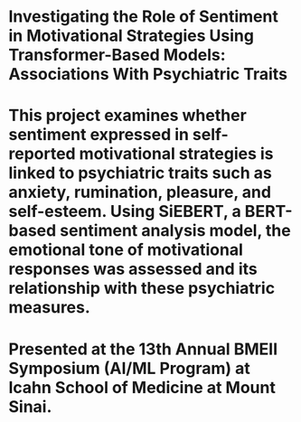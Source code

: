 # Investigating the Role of Sentiment in Motivational Strategies Using Transformer-Based Models: Associations With Psychiatric Traits​

# This project examines whether sentiment expressed in self-reported motivational strategies is linked to psychiatric traits such as anxiety, rumination, pleasure, and self-esteem. Using SiEBERT, a BERT-based sentiment analysis model, the emotional tone of motivational responses was assessed and its relationship with these psychiatric measures.

# Presented at the **13th Annual BMEII Symposium (AI/ML Program)** at Icahn School of Medicine at Mount Sinai.

